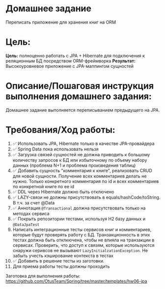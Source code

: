 # Домашнее задание

Переписать приложение для хранения книг на ORM

# Цель:

**Цель:** полноценно работать с JPA + Hibernate для подключения к реляционным БД посредством ORM-фреймворка
**Результат:** Высокоуровневое приложение с JPA-маппингом сущностей

# Описание/Пошаговая инструкция выполнения домашнего задания:

Домашнее задание выполняется переписыванием предыдущего на JPA.

# Требования/Ход работы:

1. ✅ Использовать JPA, Hibernate только в качестве JPA-провайдера
2. ✅ Spring Data пока использовать нельзя
3. ✅ Загрузка связей сущностей не должна приводить к большому количеству запросов к БД или избыточному по объему набору
   данных (проблема N+1 и проблема произведения таблиц)
4. ✅ Добавить сущность "комментария к книге", реализовать CRUD для новой сущности. Получение всех комментариев делать не
   нужно. Только конкретного комментария по id и всех комментариев по конкретной книге по ее id
5. ✅ DDL через Hibernate должно быть отключено
6. ✅ LAZY-связи не должны присутствовать в equals/hashCode/toString. В т.ч. за счет @Data
7. ✅ Аннотация `@Transactional` должна присутствовать только на методах сервиса
8. ✅ Покрыть репозитории тестами, используя H2 базу данных и `@DataJpaTest`
9. Написать интеграционные тесты сервисов книг и комментариев, которые будут проверять работу с БД. Транзакционность в
   этих тестах должна быть отклкючена, чтобы не влияла на транзакции в сервисах. Проверить, что доступ к связям, которые
   используются снаружи серивсов не вызывают `LazyInitialzationException`. Не забыть учесть кэширование контекста в
   тестах
10. ✅ Добавить в решение тесты из заготовки.
11. Для приема работы тесты должны проходить

Заготовка для выполнения работы: https://github.com/OtusTeam/Spring/tree/master/templates/hw06-jpa
